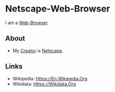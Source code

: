 # Netscape-Web-Browser

I am a [Web-Browser](9000128.md).

## About

- My [Creator](600098.md) is [Netscape](240000044.md).

## Links

- Wikipedia: [Https://En.Wikipedia.Org](https://en.wikipedia.org/wiki/Netscape_Navigator).
- Wikidata: [Https://Wikidata.Org](https://wikidata.org/wiki/Q235419)

